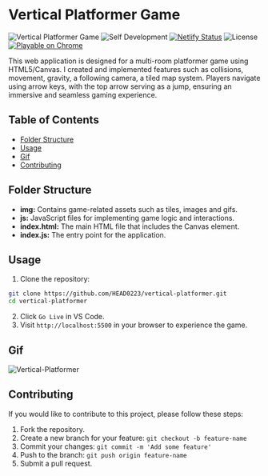 # Vertical Platformer Game

![Vertical Platformer Game](https://img.shields.io/badge/Game-Vertical_Platformer-brightgreen)
![Self Development](https://img.shields.io/badge/Project-Self_Development-red)
[![Netlify Status](https://api.netlify.com/api/v1/badges/3ec8d044-a8bc-460b-8c3f-d5ccae01753c/deploy-status)](https://app.netlify.com/sites/platformer-vertical/deploys)
![License](https://img.shields.io/badge/License-MIT-yellow)
[![Playable on Chrome](https://img.shields.io/badge/Playable%20on-Chrome-informational?logo=google-chrome&logoColor=white)](https://platformer-vertical.netlify.app/)

This web application is designed for a multi-room platformer game using HTML5/Canvas. I created and implemented features such as collisions, movement, gravity, a following camera, a tiled map system. Players navigate using arrow keys, with the top arrow serving as a jump, ensuring an immersive and seamless gaming experience.

## Table of Contents

-  [Folder Structure](#folder-structure)
-  [Usage](#usage)
-  [Gif](#gif)
-  [Contributing](#contributing)

## Folder Structure

-  **img:** Contains game-related assets such as tiles, images and gifs.
-  **js:** JavaScript files for implementing game logic and interactions.
-  **index.html:** The main HTML file that includes the Canvas element.
-  **index.js:** The entry point for the application.

## Usage

1. Clone the repository:

```bash
git clone https://github.com/HEAD0223/vertical-platformer.git
cd vertical-platformer
```

2. Click `Go Live` in VS Code.
3. Visit `http://localhost:5500` in your browser to experience the game.

## Gif

![Vertical-Platformer](./img/Vertical-Platformer.gif)

## Contributing

If you would like to contribute to this project, please follow these steps:

1. Fork the repository.
2. Create a new branch for your feature: `git checkout -b feature-name`
3. Commit your changes: `git commit -m 'Add some feature'`
4. Push to the branch: `git push origin feature-name`
5. Submit a pull request.
